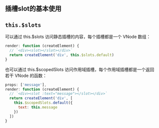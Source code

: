 ## 插槽slot的基本使用


## `this.$slots`
可以通过 this.$slots 访问静态插槽的内容，每个插槽都是一个 VNode 数组：
```js
render: function (createElement) {
  // `<div><slot></slot></div>`
  return createElement('div', this.$slots.default)
}
```

也可以通过 this.$scopedSlots 访问作用域插槽，每个作用域插槽都是一个返回若干 VNode 的函数：
```js
props: ['message'],
render: function (createElement) {
  // `<div><slot :text="message"></slot></div>`
  return createElement('div', [
    this.$scopedSlots.default({
      text: this.message
    })
  ])
}
```
